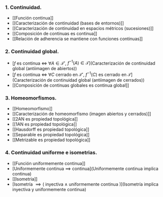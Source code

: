 ### 1. Continuidad.
- [[Función continua]]
- [[Caracterización de continuidad (bases de entornos)]]
- [[Caracterización de continuidad en espacios métricos (sucesiones)]]
- [[Composición de continuas es continua]]
- [[Relación de adherencia se mantiene con funciones continuas]]
### 2. Continuidad global.
- [$f$ es continua $\iff$ $\forall A \in \mathcal T'$, $f^{-1}(A) \in \mathcal T$](Caracterización de continuidad global (antiimagen de abiertos))
- [$f$ es continua $\iff$ $\forall C$ cerrado en $\mathcal T'$, $f^{-1}(C)$ es cerrado en $\mathcal T$](Caracterización de continuidad global (antiimagen de cerrados))
- [[Composición de continuas globales es continua global]]
### 3. Homeomorfismos.
- [[Homeomorfismo]]
- [[Caracterización de homeomorfismo (imagen abiertos y cerrados)]]
- [[2AN es propiedad topológica]]
- [[1AN es propiedad topológica]]
- [[Hausdorff es propiedad topológica]]
- [[Separable es propiedad topológica]]
- [[Metrizable es propiedad topológica]]
### 4. Continuidad uniforme e isometrias.
- [[Función uniformemente continua]]
- [Uniformemente continua $\implies$ continua](Uniformemente continua implica continua)
- [[Isometria]]
- [Isometría $\implies ($ inyectiva $\land$ uniformemente continua $)$](Isometría implica inyectiva y uniformemente continua)
